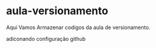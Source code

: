 # aula-versionamento
Aqui Vamos Armazenar codigos da aula de versionamento.

adiconando configuração github